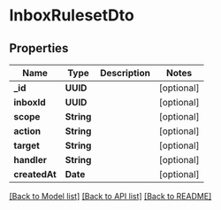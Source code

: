 # InboxRulesetDto

## Properties
Name | Type | Description | Notes
------------ | ------------- | ------------- | -------------
**_id** | **UUID** |  | [optional] 
**inboxId** | **UUID** |  | [optional] 
**scope** | **String** |  | [optional] 
**action** | **String** |  | [optional] 
**target** | **String** |  | [optional] 
**handler** | **String** |  | [optional] 
**createdAt** | **Date** |  | [optional] 

[[Back to Model list]](../README#documentation-for-models) [[Back to API list]](../README#documentation-for-api-endpoints) [[Back to README]](../README)



